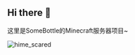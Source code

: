 ## Hi there 👋

这里是SomeBottle的Minecraft服务器项目~

![hime_scared](https://github.com/Bottle-M/.github/assets/12976469/5baf5041-741f-41d4-be68-a4983bed5fbc)  
